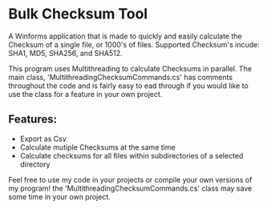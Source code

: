 <h1>Bulk Checksum Tool</h1>

A Winforms application that is made to quickly and easily calculate the Checksum of a single file, or 1000's of files.
Supported Checksum's incude: SHA1, MD5, SHA256, and SHA512.

This program uses Multithreading to calculate Checksums in parallel. The main class, 'MultithreadingChecksumCommands.cs' has comments throughout the code and is fairly easy to ead through if you would like to use the class for a feature in your own project.

<h2>Features:</h2>

- Export as Csv
- Calculate mutiple Checksums at the same time
- Calculate checksums for all files within subdirectories of a selected directory

Feel free to use my code in your projects or compile your own versions of my program! the 'MultithreadingChecksumCommands.cs' class may save some time in your own project.
